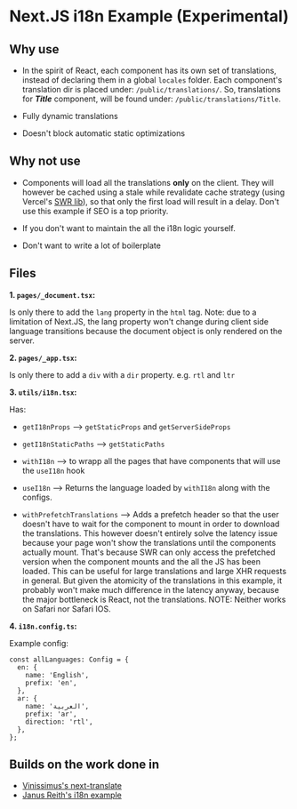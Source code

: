 # Next.JS i18n Example (Experimental)

## Why use

- In the spirit of React, each component has its own set of translations, instead of declaring them in a global `locales` folder. Each component's translation dir is placed under: `/public/translations/`. So, translations for ***Title*** component, will be found under: `/public/translations/Title`.

- Fully dynamic translations

- Doesn't block automatic static optimizations

## Why not use

- Components will load all the translations **only** on the client. They will however be cached using a stale while revalidate cache strategy (using Vercel's [SWR lib](https://github.com/vercel/swr)), so that only the first load will result in a delay. Don't use this example if SEO is a top priority.

- If you don't want to maintain the all the i18n logic yourself.

- Don't want to write a lot of boilerplate

## Files

**1. `pages/_document.tsx`:**

Is only there to add the `lang` property in the `html` tag. Note: due to a limitation of Next.JS, the lang property won't change during client side language transitions because the document object is only rendered on the server.

**2. `pages/_app.tsx`:**

Is only there to add a `div` with a `dir` property. e.g. `rtl` and `ltr`

**3. `utils/i18n.tsx`:**

Has:

- `getI18nProps` --> `getStaticProps` and `getServerSideProps`

- `getI18nStaticPaths` --> `getStaticPaths`

- `withI18n` --> to wrapp all the pages that have components that will use the `useI18n` hook

- `useI18n` --> Returns the language loaded by `withI18n` along with the configs.

- `withPrefetchTranslations` --> Adds a prefetch header so that the user doesn't have to wait for the component to mount in order to download the translations. This however doesn't entirely solve the latency issue because your page won't show the translations until the components actually mount. That's because SWR can only access the prefetched version when the component mounts and the all the JS has been loaded. This can be useful for large translations and large XHR requests in general. But given the atomicity of the translations in this example, it probably won't make much difference in the latency anyway, because the major bottleneck is React, not the translations. NOTE: Neither works on Safari nor Safari IOS.

**4. `i18n.config.ts`:**

Example config:

```TS
const allLanguages: Config = {
  en: {
    name: 'English',
    prefix: 'en',
  },
  ar: {
    name: 'العربية',
    prefix: 'ar',
    direction: 'rtl',
  },
};
```

## Builds on the work done in

- [Vinissimus's next-translate](https://github.com/vinissimus/next-translate)
- [Janus Reith's i18n example](https://codesandbox.io/s/nextjs-i18n-staticprops-new-ouyrb)